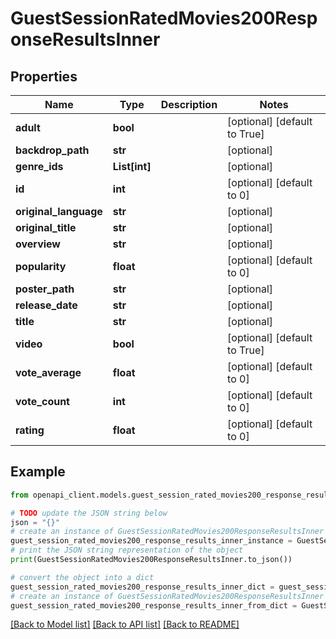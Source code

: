 # GuestSessionRatedMovies200ResponseResultsInner


## Properties

Name | Type | Description | Notes
------------ | ------------- | ------------- | -------------
**adult** | **bool** |  | [optional] [default to True]
**backdrop_path** | **str** |  | [optional] 
**genre_ids** | **List[int]** |  | [optional] 
**id** | **int** |  | [optional] [default to 0]
**original_language** | **str** |  | [optional] 
**original_title** | **str** |  | [optional] 
**overview** | **str** |  | [optional] 
**popularity** | **float** |  | [optional] [default to 0]
**poster_path** | **str** |  | [optional] 
**release_date** | **str** |  | [optional] 
**title** | **str** |  | [optional] 
**video** | **bool** |  | [optional] [default to True]
**vote_average** | **float** |  | [optional] [default to 0]
**vote_count** | **int** |  | [optional] [default to 0]
**rating** | **float** |  | [optional] [default to 0]

## Example

```python
from openapi_client.models.guest_session_rated_movies200_response_results_inner import GuestSessionRatedMovies200ResponseResultsInner

# TODO update the JSON string below
json = "{}"
# create an instance of GuestSessionRatedMovies200ResponseResultsInner from a JSON string
guest_session_rated_movies200_response_results_inner_instance = GuestSessionRatedMovies200ResponseResultsInner.from_json(json)
# print the JSON string representation of the object
print(GuestSessionRatedMovies200ResponseResultsInner.to_json())

# convert the object into a dict
guest_session_rated_movies200_response_results_inner_dict = guest_session_rated_movies200_response_results_inner_instance.to_dict()
# create an instance of GuestSessionRatedMovies200ResponseResultsInner from a dict
guest_session_rated_movies200_response_results_inner_from_dict = GuestSessionRatedMovies200ResponseResultsInner.from_dict(guest_session_rated_movies200_response_results_inner_dict)
```
[[Back to Model list]](../README.md#documentation-for-models) [[Back to API list]](../README.md#documentation-for-api-endpoints) [[Back to README]](../README.md)


